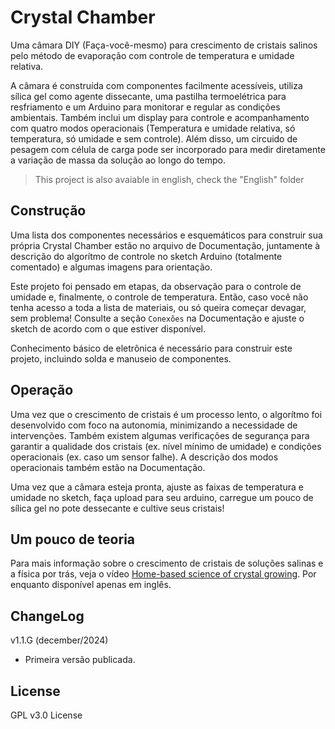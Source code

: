 # Crystal Chamber
Uma câmara DIY (Faça-você-mesmo) para crescimento de cristais salinos pelo método de evaporação com controle de temperatura e umidade relativa.

A câmara é construída com componentes facilmente acessíveis, utiliza sílica gel como agente dissecante, uma pastilha termoelétrica para resfriamento e um Arduino para monitorar e regular as condições ambientais. Também inclui um display para controle e acompanhamento com quatro modos operacionais (Temperatura e umidade relativa, só temperatura, só umidade e sem controle). Além disso, um circuido de pesagem com célula de carga pode ser incorporado para medir diretamente a variação de massa da solução ao longo do tempo.

> This project is also avaiable in english, check the "English" folder
## Construção
Uma lista dos componentes necessários e esquemáticos para construir sua própria Crystal Chamber estão no arquivo de Documentação, juntamente à descrição do algorítmo de controle no sketch Arduino (totalmente comentado) e algumas imagens para orientação.

Este projeto foi pensado em etapas, da observação para o controle de umidade e, finalmente, o controle de temperatura. Então, caso você não tenha acesso a toda a lista de materiais, ou só queira começar devagar, sem problema! Consulte a seção `Conexões` na Documentação e ajuste o sketch de acordo com o que estiver disponível.

Conhecimento básico de eletrônica é necessário para construir este projeto, incluindo solda e manuseio de componentes.
## Operação
Uma vez que o crescimento de cristais é um processo lento, o algorítmo foi desenvolvido com foco na autonomia, minimizando a necessidade de intervenções. Também existem algumas verificações de segurança para garantir a qualidade dos cristais (ex. nível mínimo de umidade) e condições operacionais (ex. caso um sensor falhe). A descrição dos modos operacionais também estão na Documentação.

Uma vez que a câmara esteja pronta, ajuste as faixas de temperatura e umidade no sketch, faça upload para seu arduino, carregue um pouco de sílica gel no pote dessecante e cultive seus cristais!

## Um pouco de teoria
Para mais informação sobre o crescimento de cristais de soluções salinas e a física por trás, veja o vídeo [Home-based science of crystal growing](https://youtu.be/u3r0Pdgs1Jw). Por enquanto disponível apenas em inglês.

## ChangeLog
v1.1.G (december/2024) 
- Primeira versão publicada.

## License 
GPL v3.0 License
